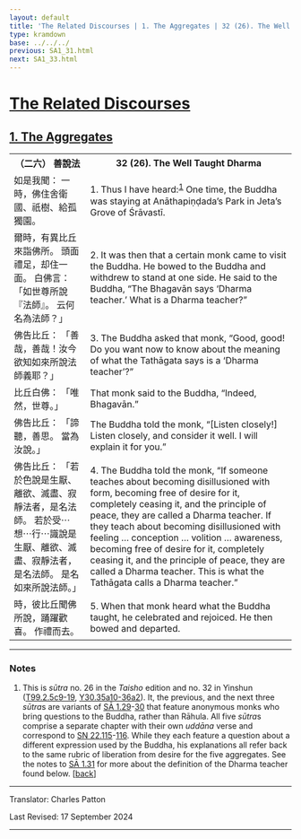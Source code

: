 ```yaml
---
layout: default
title: 'The Related Discourses | 1. The Aggregates | 32 (26). The Well Taught Dharma'
type: kramdown
base: ../../../
previous: SA1_31.html
next: SA1_33.html
---
```


<h1><a href='../index.html'>The Related Discourses</a></h1>
<h2><a href='index.html'>1. The Aggregates</a></h2>

<table class="trans">
  <th class='ch'>（二六） 善說法</th>
  <th class='en'>32 (26). The Well Taught Dharma</th>
  <tr>
    <td class='ch' title='t99.2.5c9'>如是我聞： 一時，佛住舍衛國、祇樹、給孤獨園。</td>
    <td id='p1'>1. Thus I have heard:<sup id="ref1"><a href="#n1">1</a></sup> One time, the Buddha was staying at Anāthapiṇḍada’s Park in Jeta’s Grove of Śrāvastī.</td>
  </tr>
  <tr>
    <td class='ch' title='t99.2.5c10'>爾時，有異比丘來詣佛所。 頭面禮足，却住一面。 白佛言： 「如世尊所說『法師』。 云何名為法師？」</td>
    <td id='p2'>2. It was then that a certain monk came to visit the Buddha. He bowed to the Buddha and withdrew to stand at one side. He said to the Buddha, “The Bhagavān says ‘Dharma teacher.’ What is a Dharma teacher?”</td>
  </tr>
  <tr>
    <td class='ch' title='t99.2.5c12'>佛告比丘： 「善哉，善哉！汝今欲知如來所說法師義耶？」</td>
    <td id='p3'>3. The Buddha asked that monk, “Good, good! Do you want now to know about the meaning of what the Tathāgata says is a ‘Dharma teacher’?”</td>
  </tr>
  <tr>
    <td class='ch' title='t99.2.5c13'>比丘白佛： 「唯然，世尊。」</td>
    <td>That monk said to the Buddha, “Indeed, Bhagavān.”</td>
  </tr>
  <tr>
    <td class='ch' title='t99.2.5c14'>佛告比丘： 「諦聽，善思。 當為汝說。」</td>
    <td>The Buddha told the monk, “[Listen closely!] Listen closely, and consider it well. I will explain it for you.”</td>
  </tr>
  <tr>
    <td class='ch' title='t99.2.5c14'>佛告比丘： 「若於色說是生厭、離欲、滅盡、寂靜法者，是名法師。 若於受⋯想⋯行⋯識說是生厭、離欲、滅盡、寂靜法者，是名法師。 是名如來所說法師。」</td>
    <td id='p4'>4. The Buddha told the monk, “If someone teaches about becoming disillusioned with form, becoming free of desire for it, completely ceasing it, and the principle of peace, they are called a Dharma teacher. If they teach about becoming disillusioned with feeling … conception … volition … awareness, becoming free of desire for it, completely ceasing it, and the principle of peace, they are called a Dharma teacher. This is what the Tathāgata calls a Dharma teacher.”</td>
  </tr>
  <tr>
    <td class='ch' title='t99.2.5c18'>時，彼比丘聞佛所說，踊躍歡喜。 作禮而去。</td>
    <td id='p5'>5. When that monk heard what the Buddha taught, he celebrated and rejoiced. He then bowed and departed.</td>
  </tr>
</table>

<hr/>

<h3 id="notes">Notes</h3>

<ol class="notes-list">
<li id="n1"><p>This is <em>sūtra</em> no. 26 in the <cite>Taisho</cite> edition and no. 32 in Yinshun (<a href="https://cbetaonline.dila.edu.tw/zh/T02n0099_p0005c09" target="_blank">T99.2.5c9-19</a>, <a href="https://cbetaonline.dila.edu.tw/zh/Y30n0030_p0035a10" target="_blank">Y30.35a10-36a2</a>). It, the previous, and the next three <em>sūtra</em>s are variants of <a href="SA1_29.html" target="_blank">SĀ 1.29</a>-<a href="SA1_30.html" target="_blank">30</a> that feature anonymous monks who bring questions to the Buddha, rather than Rāhula. All five <em>sūtra</em>s comprise a separate chapter with their own <em>uddāna</em> verse and correspond to <a href="https://suttacentral.net/sn22.115" target="_blank">SN 22.115</a>-<a href="https://suttacentral.net/sn22.116" target="_blank">116</a>. While they each feature a question about a different expression used by the Buddha, his explanations all refer back to the same rubric of liberation from desire for the five aggregates. See the notes to <a href="SA1_31.html#n2" target="_blank">SĀ 1.31</a> for more about the definition of the Dharma teacher found below. [<a href="#ref1">back</a>]</p></li>
</ol>
<hr/>

<p class="translator">Translator: Charles Patton</p>
<p class='revised'>Last Revised: 17 September 2024</p>

<hr/>